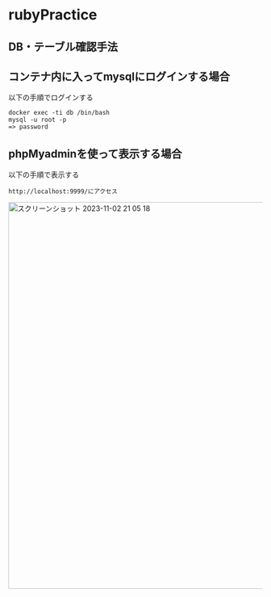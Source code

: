 # rubyPractice

## DB・テーブル確認手法

## コンテナ内に入ってmysqlにログインする場合

以下の手順でログインする

```
docker exec -ti db /bin/bash
mysql -u root -p 
=> password
```

## phpMyadminを使って表示する場合

以下の手順で表示する

```
http://localhost:9999/にアクセス
```

<img width="766" alt="スクリーンショット 2023-11-02 21 05 18" src="https://github.com/maho-na510/rubyPractice/assets/34295276/500ac6a1-952f-4881-8d36-6beb2296d14c">